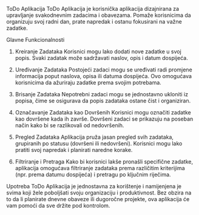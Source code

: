 ToDo Aplikacija
ToDo Aplikacija je korisnička aplikacija dizajnirana za upravljanje svakodnevnim zadacima i obavezama. Pomaže korisnicima da organizuju svoj radni dan, prate napredak i ostanu fokusirani na važne zadatke.

Glavne Funkcionalnosti
1. Kreiranje Zadataka
Korisnici mogu lako dodati nove zadatke u svoj popis. Svaki zadatak može sadržavati naslov, opis i datum dospijeća.

2. Uređivanje Zadataka
Postojeći zadaci mogu se uređivati radi promjene informacija poput naslova, opisa ili datuma dospijeća. Ovo omogućava korisnicima da ažuriraju zadatke prema svojim potrebama.

3. Brisanje Zadataka
Nepotrebni zadaci mogu se jednostavno ukloniti iz popisa, čime se osigurava da popis zadataka ostane čist i organiziran.

4. Označavanje Zadataka kao Dovršenih
Korisnici mogu označiti zadatke kao dovršene kada ih završe. Dovršeni zadaci se prikazuju na poseban način kako bi se razlikovali od nedovršenih.

5. Pregled Zadataka
Aplikacija pruža jasan pregled svih zadataka, grupiranih po statusu (dovršeni ili nedovršeni). Korisnici mogu lako pratiti svoj napredak i planirati naredne korake.

6. Filtriranje i Pretraga
Kako bi korisnici lakše pronašli specifične zadatke, aplikacija omogućava filtriranje zadataka prema različitim kriterijima (npr. prema datumu dospijeća) i pretragu po ključnim riječima.

Upotreba
ToDo Aplikacija je jednostavna za korištenje i namijenjena je svima koji žele poboljšati svoju organizaciju i produktivnost. Bez obzira na to da li planirate dnevne obaveze ili dugoročne projekte, ova aplikacija će vam pomoći da sve držite pod kontrolom.